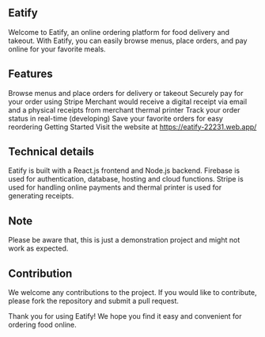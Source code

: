 ## Eatify
Welcome to Eatify, an online ordering platform for food delivery and takeout. With Eatify, you can easily browse menus, place orders, and pay online for your favorite meals.

## Features
Browse menus and place orders for delivery or takeout Securely pay for your order using Stripe Merchant would receive a digital receipt via email and a physical receipts from merchant thermal printer Track your order status in real-time (developing) Save your favorite orders for easy reordering Getting Started Visit the website at https://eatify-22231.web.app/

## Technical details
Eatify is built with a React.js frontend and Node.js backend. Firebase is used for authentication, database, hosting and cloud functions. Stripe is used for handling online payments and thermal printer is used for generating receipts.

## Note
Please be aware that, this is just a demonstration project and might not work as expected.

## Contribution
We welcome any contributions to the project. If you would like to contribute, please fork the repository and submit a pull request.

Thank you for using Eatify! We hope you find it easy and convenient for ordering food online.